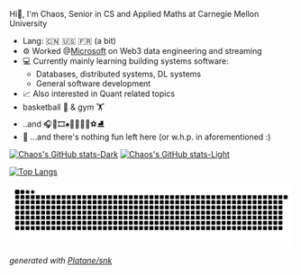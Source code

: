 Hi👋, I'm Chaos, Senior in CS and Applied Maths at Carnegie Mellon University <br>
- Lang: :cn: :us: :fr: (a bit)
- :gear: Worked @[Microsoft](https://github.com/microsoft) on Web3 data engineering and streaming
- :computer: Currently mainly learning building systems software:
  - Databases, distributed systems, DL systems
  - General software development
- :chart_with_upwards_trend: Also interested in Quant related topics
- basketball :basketball: & gym :weight_lifting:
- ..and :headphones::luggage::film_strip::spades::badminton::ping_pong::tennis::ski::soccer::ice_skate:
- 🔁 ...and there's nothing fun left here (or w.h.p. in aforementioned :\)

[![Chaos's GitHub stats-Dark](https://github-readme-stats-git-master-chaoszhai.vercel.app/api?username=ChaosZhai&hide=stars&show_icons=true&rank_icon=github&theme=dark#gh-dark-mode-only)](https://github.com/ChaosZhai/github-readme-stats)
[![Chaos's GitHub stats-Light](https://github-readme-stats-git-master-chaoszhai.vercel.app/api?username=ChaosZhai&hide=stars&show_icons=true&rank_icon=github&theme=default#gh-light-mode-only)](https://github.com/ChaosZhai/github-readme-stats)

[![Top Langs](https://github-readme-stats-git-master-chaoszhai.vercel.app/api/top-langs/?username=ChaosZhai&langs_count=10&layout=compact&hide=CMake,Makefile,Batchfile,CSS,HTML)](https://github.com/ChaosZhai/github-readme-stats)

<picture>
  <source media="(prefers-color-scheme: dark)" srcset="https://raw.githubusercontent.com/ChaosZhai/ChaosZhai/output/github-contribution-grid-snake-dark.svg">
  <source media="(prefers-color-scheme: light)" srcset="https://raw.githubusercontent.com/ChaosZhai/ChaosZhai/output/github-contribution-grid-snake.svg">
  <img alt="github contribution grid snake animation" src="https://raw.githubusercontent.com/ChaosZhai/ChaosZhai/output/github-contribution-grid-snake.svg">
</picture>

_generated with [Platane/snk](https://github.com/Platane/snk)_
